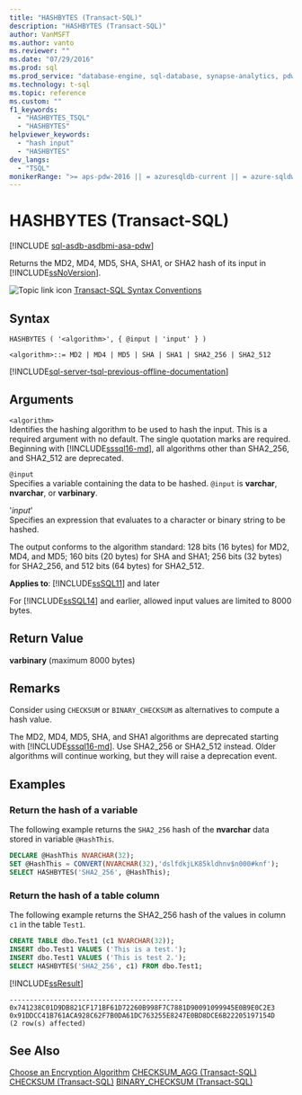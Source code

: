 ```yaml
---
title: "HASHBYTES (Transact-SQL)"
description: "HASHBYTES (Transact-SQL)"
author: VanMSFT
ms.author: vanto
ms.reviewer: ""
ms.date: "07/29/2016"
ms.prod: sql
ms.prod_service: "database-engine, sql-database, synapse-analytics, pdw"
ms.technology: t-sql
ms.topic: reference
ms.custom: ""
f1_keywords:
  - "HASHBYTES_TSQL"
  - "HASHBYTES"
helpviewer_keywords:
  - "hash input"
  - "HASHBYTES"
dev_langs:
  - "TSQL"
monikerRange: ">= aps-pdw-2016 || = azuresqldb-current || = azure-sqldw-latest || >= sql-server-2016 || >= sql-server-linux-2017 || = azuresqldb-mi-current"
---
```

# HASHBYTES (Transact-SQL)

[!INCLUDE [sql-asdb-asdbmi-asa-pdw](../../includes/applies-to-version/sql-asdb-asdbmi-asa-pdw.md)]

  Returns the MD2, MD4, MD5, SHA, SHA1, or SHA2 hash of its input in [!INCLUDE[ssNoVersion](../../includes/ssnoversion-md.md)].  
  
 ![Topic link icon](../../database-engine/configure-windows/media/topic-link.gif "Topic link icon") [Transact-SQL Syntax Conventions](../../t-sql/language-elements/transact-sql-syntax-conventions-transact-sql.md)   
  
## Syntax  
  
```syntaxsql
HASHBYTES ( '<algorithm>', { @input | 'input' } )  
  
<algorithm>::= MD2 | MD4 | MD5 | SHA | SHA1 | SHA2_256 | SHA2_512   
```  
  
[!INCLUDE[sql-server-tsql-previous-offline-documentation](../../includes/sql-server-tsql-previous-offline-documentation.md)]

## Arguments

`<algorithm>`  
Identifies the hashing algorithm to be used to hash the input. This is a required argument with no default. The single quotation marks are required. Beginning with [!INCLUDE[sssql16-md](../../includes/sssql16-md.md)], all algorithms other than SHA2_256, and SHA2_512 are deprecated.  
  
`@input`  
Specifies a variable containing the data to be hashed. `@input` is **varchar**, **nvarchar**, or **varbinary**.  
  
'*input*'  
Specifies an expression that evaluates to a character or binary string to be hashed.  
  
 The output conforms to the algorithm standard: 128 bits (16 bytes) for MD2, MD4, and MD5; 160 bits (20 bytes) for SHA and SHA1; 256 bits (32 bytes) for SHA2_256, and 512 bits (64 bytes) for SHA2_512.  
  
**Applies to**: [!INCLUDE[ssSQL11](../../includes/sssql11-md.md)] and later
  
 For [!INCLUDE[ssSQL14](../../includes/sssql14-md.md)] and earlier, allowed input values are limited to 8000 bytes.  
  
## Return Value  
 **varbinary** (maximum 8000 bytes)  

## Remarks  
Consider using `CHECKSUM` or `BINARY_CHECKSUM` as alternatives to compute a hash value.

The MD2, MD4, MD5, SHA, and SHA1 algorithms are deprecated starting with [!INCLUDE[sssql16-md](../../includes/sssql16-md.md)]. Use SHA2_256 or SHA2_512 instead. Older algorithms will continue working, but they will raise a deprecation event.

## Examples  
### Return the hash of a variable  
 The following example returns the `SHA2_256` hash of the **nvarchar** data stored in variable `@HashThis`.  
  
```sql  
DECLARE @HashThis NVARCHAR(32);  
SET @HashThis = CONVERT(NVARCHAR(32),'dslfdkjLK85kldhnv$n000#knf');  
SELECT HASHBYTES('SHA2_256', @HashThis);  
```  
  
### Return the hash of a table column  
 The following example returns the SHA2_256 hash of the values in column `c1` in the table `Test1`.  
  
```sql  
CREATE TABLE dbo.Test1 (c1 NVARCHAR(32));  
INSERT dbo.Test1 VALUES ('This is a test.');  
INSERT dbo.Test1 VALUES ('This is test 2.');  
SELECT HASHBYTES('SHA2_256', c1) FROM dbo.Test1;  
```  
  
 [!INCLUDE[ssResult](../../includes/ssresult-md.md)]  
  
```  
-------------------------------------------  
0x741238C01D9DB821CF171BF61D72260B998F7C7881D90091099945E0B9E0C2E3 
0x91DDCC41B761ACA928C62F7B0DA61DC763255E8247E0BD8DCE6B22205197154D  
(2 row(s) affected)  
```  
  
## See Also  
[Choose an Encryption Algorithm](../../relational-databases/security/encryption/choose-an-encryption-algorithm.md)
[CHECKSUM_AGG &#40;Transact-SQL&#41;](../../t-sql/functions/checksum-agg-transact-sql.md)
[CHECKSUM &#40;Transact-SQL&#41;](../../t-sql/functions/checksum-transact-sql.md)
[BINARY_CHECKSUM  &#40;Transact-SQL&#41;](../../t-sql/functions/binary-checksum-transact-sql.md)
